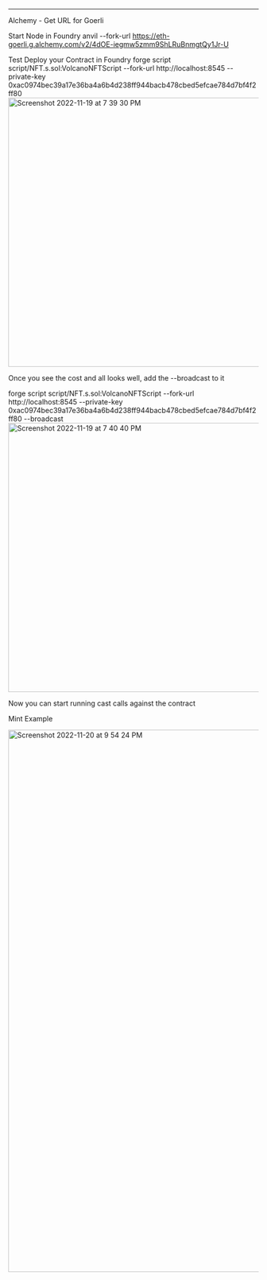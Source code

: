 --- 


Alchemy - Get URL for Goerli

Start Node in Foundry
anvil --fork-url https://eth-goerli.g.alchemy.com/v2/4dOE-iegmw5zmm9ShLRuBnmgtQy1Jr-U

Test Deploy your Contract in Foundry
forge script script/NFT.s.sol:VolcanoNFTScript --fork-url http://localhost:8545 --private-key 0xac0974bec39a17e36ba4a6b4d238ff944bacb478cbed5efcae784d7bf4f2ff80
<img width="542" alt="Screenshot 2022-11-19 at 7 39 30 PM" src="https://user-images.githubusercontent.com/16567309/204166103-03906834-fb38-4018-930f-27283706d4d7.png">

Once you see the cost and all looks well, add the --broadcast to it

forge script script/NFT.s.sol:VolcanoNFTScript --fork-url http://localhost:8545 --private-key 0xac0974bec39a17e36ba4a6b4d238ff944bacb478cbed5efcae784d7bf4f2ff80 --broadcast
<img width="542" alt="Screenshot 2022-11-19 at 7 40 40 PM" src="https://user-images.githubusercontent.com/16567309/204166156-876d6e03-4093-4b0a-8c8a-f00434563c74.png">

Now you can start running cast calls against the contract

Mint Example

<img width="1092" alt="Screenshot 2022-11-20 at 9 54 24 PM" src="https://user-images.githubusercontent.com/16567309/204166222-20eaf581-1543-41d2-8abc-b7f925448a39.png">
